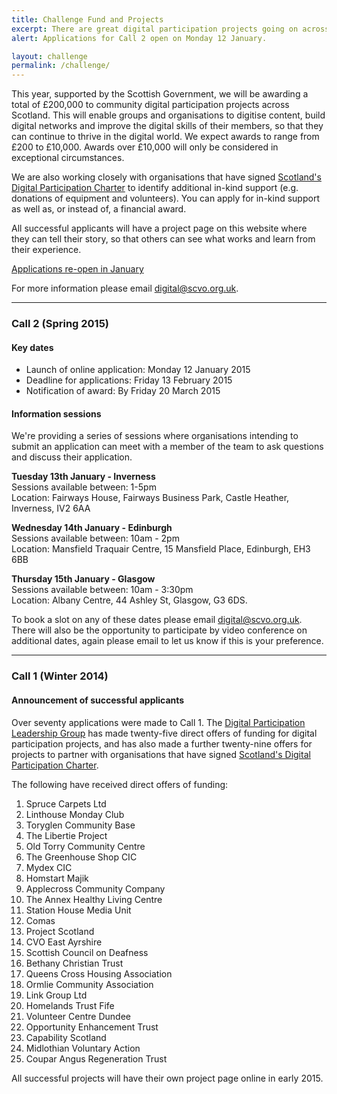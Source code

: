 ```yaml
---
title: Challenge Fund and Projects
excerpt: There are great digital participation projects going on across Scotland. We want to support existing projects to do more, and encourage new projects to get started.
alert: Applications for Call 2 open on Monday 12 January.

layout: challenge
permalink: /challenge/
---
```


This year, supported by the Scottish Government, we will be awarding a total of £200,000 to community digital participation projects across Scotland. This will enable groups and organisations to digitise content, build digital networks and improve the digital skills of their members, so that they can continue to thrive in the digital world. We expect awards to range from £200 to £10,000. Awards over £10,000 will only be considered in exceptional circumstances.

We are also working closely with organisations that have signed [Scotland's Digital Participation Charter](/charter/) to identify additional in-kind support (e.g. donations of equipment and volunteers). You can apply for in-kind support as well as, or instead of, a financial award.

All successful applicants will have a project page on this website where they can tell their story, so that others can see what works and learn from their experience.

<a href="/challenge/apply/" class="btn btn-primary btn-lg" disabled="disabled">Applications re-open in January</a>

For more information please email [digital@scvo.org.uk](mailto:digital@scvo.org.uk).

---

### Call 2 (Spring 2015)

#### Key dates

- Launch of online application: Monday 12 January 2015
- Deadline for applications: Friday 13 February 2015
- Notification of award: By Friday 20 March 2015

#### Information sessions

We're providing a series of sessions where organisations intending to submit an application can meet with a member of the team to ask questions and discuss their application. 

**Tuesday 13th January - Inverness**  
Sessions available between: 1-5pm  
Location: Fairways House, Fairways Business Park, Castle Heather, Inverness, IV2 6AA

**Wednesday 14th January - Edinburgh**  
Sessions available between: 10am - 2pm  
Location: Mansfield Traquair Centre, 15 Mansfield Place, Edinburgh, EH3 6BB

**Thursday 15th January - Glasgow**  
Sessions available between: 10am - 3:30pm  
Location: Albany Centre, 44 Ashley St, Glasgow, G3 6DS. 

To book a slot on any of these dates please email [digital@scvo.org.uk](mailto:digital@scvo.org.uk). There will also be the opportunity to participate by video conference on additional dates, again please email to let us know if this is your preference. 

---

### Call 1 (Winter 2014)

#### Announcement of successful applicants

Over seventy applications were made to Call 1. The [Digital Participation Leadership Group](/about/) has made twenty-five direct offers of funding for digital participation projects, and has also made a further twenty-nine offers for projects to partner with organisations that have signed [Scotland's Digital Participation Charter](/charter/).

The following have received direct offers of funding:

1. Spruce Carpets Ltd
2. Linthouse Monday Club
3. Toryglen Community Base
4. The Libertie Project
5. Old Torry Community Centre
6. The Greenhouse Shop CIC
7. Mydex CIC
8. Homstart Majik
9. Applecross Community Company
10. The Annex Healthy Living Centre
11. Station House Media Unit
12. Comas
13. Project Scotland
14. CVO East Ayrshire
15. Scottish Council on Deafness
16. Bethany Christian Trust
17. Queens Cross Housing Association
18. Ormlie Community Association
19. Link Group Ltd
20. Homelands Trust Fife
21. Volunteer Centre Dundee
22. Opportunity Enhancement Trust
23. Capability Scotland
24. Midlothian Voluntary Action
25. Coupar Angus Regeneration Trust

All successful projects will have their own project page online in early 2015.
